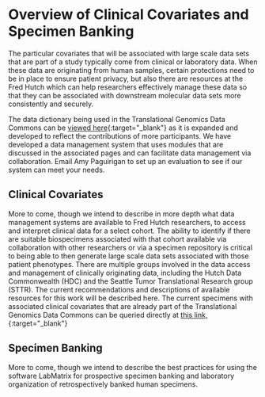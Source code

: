 # Overview of Clinical Covariates and Specimen Banking
The particular covariates that will be associated with large scale data sets that are part of a study typically come from clinical or laboratory data. When these data are originating from human samples, certain protections need to be in place to ensure patient privacy, but also there are resources at the Fred Hutch which can help researchers effectively manage these data so that they can be associated with downstream molecular data sets more consistently and securely.  

The data dictionary being used in the Translational Genomics Data Commons can be [viewed here](https://translationalgenomics.fredhutch.org/annotations.html){:target="_blank"}<!--_--> as it is expanded and developed to reflect the contributions of more participants.  We have developed a data management system that uses modules that are discussed in the associated pages and can facilitate data management via collaboration.  Email Amy Paguirigan to set up an evaluation to see if our system can meet your needs.  

## Clinical Covariates
More to come, though we intend to describe in more depth what data management systems are available to Fred Hutch researchers, to access and interpret clinical data for a select cohort.  The ability to identify if there are suitable biospecimens associated with that cohort available via collaboration with other researchers or via a specimen repository is critical to being able to then generate large scale data sets associated with those patient phenotypes. There are multiple groups involved in the data access and management of clinically originating data, including the Hutch Data Commonwealth (HDC) and the Seattle Tumor Translational Research group (STTR).  The current recommendations and descriptions of available resources for this work will be described here.  The current specimens with associated clinical covariates that are already part of the Translational Genomics Data Commons can be queried directly at [this link,](https://translationalgenomics.fredhutch.org/cohorts.html){:target="_blank"}<!--_-->

## Specimen Banking
More to come, though we intend to describe the best practices for using the software LabMatrix for prospective specimen banking and laboratory organization of retrospectively banked human specimens.  
